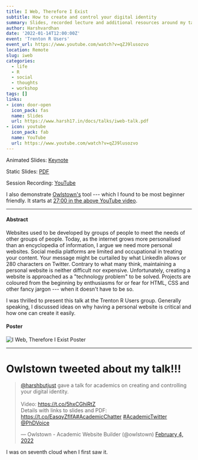 ```yaml
---
title: I Web, Therefore I Exist
subtitle: How to create and control your digital identity
summary: Slides, recorded lecture and additional resources around my talk on how to create and control your digital identity. 
author: Harshvardhan
date: '2022-01-14T12:00:00Z'
event: 'Trenton R Users'
event_url: https://www.youtube.com/watch?v=qZJ9lusozvo
location: Remote
slug: iweb
categories:
  - life
  - R
  - social
  - thoughts
  - workshop
tags: []
links:
- icon: door-open
  icon_pack: fas
  name: Slides
  url: https://www.harsh17.in/docs/talks/iweb-talk.pdf
- icon: youtube
  icon_pack: fab
  name: YouTube
  url: https://www.youtube.com/watch?v=qZJ9lusozvo
---
```


Animated Slides: [Keynote](https://drive.google.com/file/d/1grOse1OGVCaTnT_DX_rGTrxSTCUTUjz1/view?usp=sharing)

Static Slides: [PDF](https://www.harsh17.in/docs/talks/iweb-talk.pdf)

Session Recording: [YouTube](https://www.youtube.com/watch?v=qZJ9lusozvo)

I also demonstrate [Owlstown's](https://www.owlstown.com) tool --- which I found to be most beginner friendly. It starts at [27:00 in the above YouTube video](https://youtu.be/qZJ9lusozvo?t=1676).

------------------------------------------------------------------------

#### Abstract

Websites used to be developed by groups of people to meet the needs of other groups of people. Today, as the internet grows more personalised than an encyclopedia of information, I argue we need more personal websites. Social media platforms are limited and occupational in treating your content. Your message might be curtailed by what LinkedIn allows or 280 characters on Twitter. Contrary to what many think, maintaining a personal website is neither difficult nor expensive. Unfortunately, creating a website is approached as a "technology problem" to be solved. Projects are coloured from the beginning by enthusiasms for or fear for HTML, CSS and other fancy jargon --- when it doesn't have to be so.

I was thrilled to present this talk at the Trenton R Users group. Generally speaking, I discussed ideas on why having a personal website is critical and how one can create it easily.

#### Poster

![](https://www.harsh17.in/iweb/images/iweb_poster.png "I Web, Therefore I Exist Poster")

------------------------------------------------------------------------

# Owlstown tweeted about my talk!!!

<blockquote class="twitter-tweet"><p lang="en" dir="ltr"><a href="https://twitter.com/harshbutjust?ref_src=twsrc%5Etfw">@harshbutjust</a> gave a talk for academics on creating and controlling your digital identity.<br><br>Video: <a href="https://t.co/5hxCGhiRtZ">https://t.co/5hxCGhiRtZ</a><br>Details with links to slides and PDF: <a href="https://t.co/EasqyZfIfA">https://t.co/EasqyZfIfA</a><a href="https://twitter.com/hashtag/AcademicChatter?src=hash&amp;ref_src=twsrc%5Etfw">#AcademicChatter</a> <a href="https://twitter.com/hashtag/AcademicTwitter?src=hash&amp;ref_src=twsrc%5Etfw">#AcademicTwitter</a> <a href="https://twitter.com/PhDVoice?ref_src=twsrc%5Etfw">@PhDVoice</a></p>&mdash; Owlstown - Academic Website Builder (@owlstown) <a href="https://twitter.com/owlstown/status/1489615622287896582?ref_src=twsrc%5Etfw">February 4, 2022</a></blockquote>

<script async src="https://platform.twitter.com/widgets.js" charset="utf-8"></script>

I was on seventh cloud when I first saw it.
